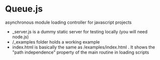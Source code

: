 # Queue.js
asynchronous module loading controller for javascript projects

- _server.js is a dummy static server for testing locally (you will need node.js)
- /_examples folder holds a working example
- index.html is basically the same as /examples/index.html . It shows the "path independence" property of the main routine in loading scripts
